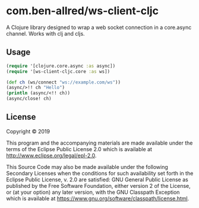 # com.ben-allred/ws-client-cljc

A Clojure library designed to wrap a web socket connection in a core.async channel. Works with clj and cljs.

## Usage

```clojure
(require '[clojure.core.async :as async])
(require '[ws-client-cljc.core :as ws])

(def ch (ws/connect "ws://example.com/ws"))
(async/>!! ch "Hello")
(println (async/<!! ch))
(async/close! ch)
```

## License

Copyright © 2019

This program and the accompanying materials are made available under the
terms of the Eclipse Public License 2.0 which is available at
http://www.eclipse.org/legal/epl-2.0.

This Source Code may also be made available under the following Secondary
Licenses when the conditions for such availability set forth in the Eclipse
Public License, v. 2.0 are satisfied: GNU General Public License as published by
the Free Software Foundation, either version 2 of the License, or (at your
option) any later version, with the GNU Classpath Exception which is available
at https://www.gnu.org/software/classpath/license.html.
